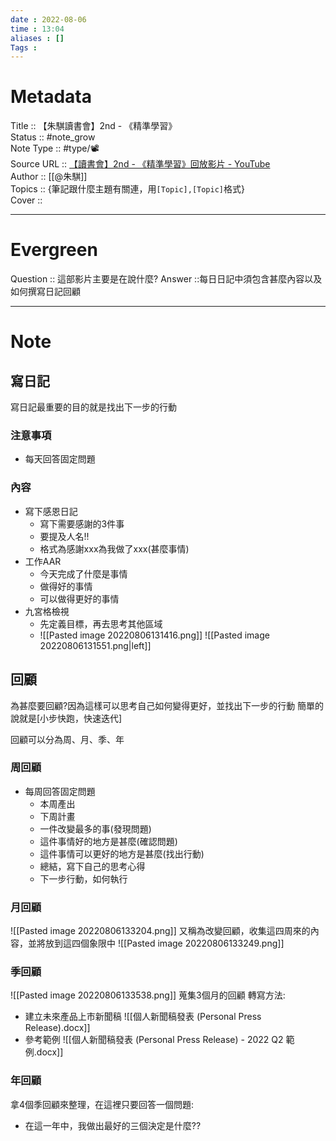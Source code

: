 ```yaml
---
date : 2022-08-06
time : 13:04
aliases : []
Tags : 
---
```

# Metadata
Title :: 【朱騏讀書會】2nd - 《精準學習》<br>
Status :: #note_grow <br>
Note Type :: #type/📽️<br>
Source URL :: [【讀書會】2nd - 《精準學習》回放影片 - YouTube](https://www.youtube.com/watch?v=ip6jDPiG4fs)<br>
Author :: [[@朱騏]]<br>
Topics :: {筆記跟什麼主題有關連，用`[Topic],[Topic]`格式}<br>
Cover ::

 
---
# Evergreen
Question :: 這部影片主要是在說什麼?
Answer ::每日日記中須包含甚麼內容以及如何撰寫日記回顧

---

# Note

## 寫日記
寫日記最重要的目的就是找出下一步的行動
### 注意事項
- 每天回答固定問題
### 內容
- 寫下感恩日記
	- 寫下需要感謝的3件事
	- 要提及人名!!
	- 格式為感謝xxx為我做了xxx(甚麼事情)
- 工作AAR
	- 今天完成了什麼是事情
	- 做得好的事情
	- 可以做得更好的事情
- 九宮格檢視
	- 先定義目標，再去思考其他區域
	- ![[Pasted image 20220806131416.png]] ![[Pasted image 20220806131551.png|left]]

## 回顧
為甚麼要回顧?因為這樣可以思考自己如何變得更好，並找出下一步的行動
簡單的說就是[小步快跑，快速迭代]

回顧可以分為周、月、季、年
### 周回顧
- 每周回答固定問題
	- 本周產出
	- 下周計畫
	- 一件改變最多的事(發現問題)
	- 這件事情好的地方是甚麼(確認問題)
	- 這件事情可以更好的地方是甚麼(找出行動)
	- 總結，寫下自己的思考心得
	- 下一步行動，如何執行

### 月回顧
![[Pasted image 20220806133204.png]]
又稱為改變回顧，收集這四周來的內容，並將放到這四個象限中
![[Pasted image 20220806133249.png]]

### 季回顧
![[Pasted image 20220806133538.png]]
蒐集3個月的回顧
轉寫方法:
- 建立未來產品上市新聞稿
![[個人新聞稿發表 (Personal Press Release).docx]]
- 參考範例
 ![[個人新聞稿發表 (Personal Press Release) - 2022 Q2 範例.docx]]


### 年回顧
拿4個季回顧來整理，在這裡只要回答一個問題:
- 在這一年中，我做出最好的三個決定是什麼??
